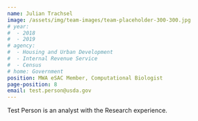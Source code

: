 ```yaml
---
name: Julian Trachsel
image: /assets/img/team-images/team-placeholder-300-300.jpg
# year:
#  - 2018
#  - 2019
# agency:   
#  - Housing and Urban Development
#  - Internal Revenue Service
#  - Census
# home: Government
position: MWA eSAC Member, Computational Biologist
page-position: 8
email: test.person@usda.gov
---
```


Test Person is an analyst with the Research experience.

